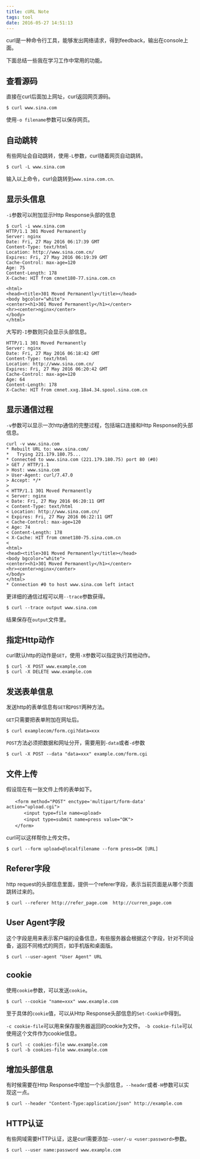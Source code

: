 ```yaml
---
title: cURL Note
tags: tool
date: 2016-05-27 14:51:13
---
```


curl是一种命令行工具，能够发出网络请求，得到feedback，输出在console上面。

下面总结一些我在学习工作中常用的功能。

<!--more-->

## 查看源码

直接在curl后面加上网址，curl返回网页源码。

```
$ curl www.sina.com
```

使用`-o filename`参数可以保存网页。

## 自动跳转

有些网址会自动跳转，使用`-L`参数，curl随着网页自动跳转。

```
$ curl -L www.sina.com
```

输入以上命令，curl会跳转到`www.sina.com.cn`.

## 显示头信息

`-i`参数可以附加显示Http Response头部的信息

```
$ curl -i www.sina.com
HTTP/1.1 301 Moved Permanently
Server: nginx
Date: Fri, 27 May 2016 06:17:39 GMT
Content-Type: text/html
Location: http://www.sina.com.cn/
Expires: Fri, 27 May 2016 06:19:39 GMT
Cache-Control: max-age=120
Age: 75
Content-Length: 178
X-Cache: HIT from cmnet180-77.sina.com.cn

<html>
<head><title>301 Moved Permanently</title></head>
<body bgcolor="white">
<center><h1>301 Moved Permanently</h1></center>
<hr><center>nginx</center>
</body>
</html>
```

大写的`-I`参数则只会显示头部信息。

```
HTTP/1.1 301 Moved Permanently
Server: nginx
Date: Fri, 27 May 2016 06:18:42 GMT
Content-Type: text/html
Location: http://www.sina.com.cn/
Expires: Fri, 27 May 2016 06:20:42 GMT
Cache-Control: max-age=120
Age: 64
Content-Length: 178
X-Cache: HIT from cmnet.xxg.18a4.34.spool.sina.com.cn

```

## 显示通信过程

`-v`参数可以显示一次http通信的完整过程，包括端口连接和Http Response的头部信息。

```
curl -v www.sina.com
* Rebuilt URL to: www.sina.com/
*   Trying 221.179.180.75...
* Connected to www.sina.com (221.179.180.75) port 80 (#0)
> GET / HTTP/1.1
> Host: www.sina.com
> User-Agent: curl/7.47.0
> Accept: */*
> 
< HTTP/1.1 301 Moved Permanently
< Server: nginx
< Date: Fri, 27 May 2016 06:20:11 GMT
< Content-Type: text/html
< Location: http://www.sina.com.cn/
< Expires: Fri, 27 May 2016 06:22:11 GMT
< Cache-Control: max-age=120
< Age: 74
< Content-Length: 178
< X-Cache: HIT from cmnet180-75.sina.com.cn
< 
<html>
<head><title>301 Moved Permanently</title></head>
<body bgcolor="white">
<center><h1>301 Moved Permanently</h1></center>
<hr><center>nginx</center>
</body>
</html>
* Connection #0 to host www.sina.com left intact

```

更详细的通信过程可以用`--trace`参数获得。

```
$ curl --trace output www.sina.com
```

结果保存在`output`文件里。


## 指定Http动作

curl默认http的动作是`GET`，使用`-X`参数可以指定执行其他动作。

```
$ curl -X POST www.example.com
$ curl -X DELETE www.example.com
```

## 发送表单信息

发送http的表单信息有`GET`和`POST`两种方法。

`GET`只需要把表单附加在网址后。

```
$ curl examplecom/form.cgi?data=xxx
```

`POST`方法必须把数据和网址分开，需要用到`-data`或者`-d`参数

```
$ curl -X POST --data "data=xxx" example.com/form.cgi
```


## 文件上传

假设现在有一张文件上传的表单如下。

```
　　<form method="POST" enctype='multipart/form-data' action="upload.cgi">
　　　　<input type=file name=upload>
　　　　<input type=submit name=press value="OK">
　　</form>
```

curl可以这样帮你上传文件。

```
$ curl --form upload=@localfilename --form press=OK [URL]
```

## Referer字段

http request的头部信息里面，提供一个referer字段，表示当前页面是从哪个页面跳转过来的。

```
$ curl --referer http://refer_page.com  http://curren_page.com
```

## User Agent字段

这个字段是用来表示客户端的设备信息，有些服务器会根据这个字段，针对不同设备，返回不同格式的网页，如手机版和桌面版。

```
$ curl --user-agent "User Agent" URL
```

## cookie

使用`cookie`参数，可以发送`cookie`。

```
$ curl --cookie "name=xxx" www.example.com
```

至于具体的`cookie`值，可以从Http Response头部信息的`Set-Cookie`中得到。

`-c cookie-file`可以用来保存服务器返回的cookie为文件。
`-b cookie-file`可以使用这个文件作为cookie信息。

```
$ curl -c cookies-file www.example.com
$ curl -b cookies-file www.example.com
```


## 增加头部信息

有时候需要在Http Response中增加一个头部信息，`--header`或者`-H`参数可以实现这一点。

```
$ curl --header "Content-Type:application/json" http://example.com
```

## HTTP认证

有些网域需要HTTP认证，这是curl需要添加`--user/-u <user:password>`参数。

```
$ curl --user name:password www.example.com
```
